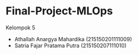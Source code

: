 # Final-Project-MLOps

Kelompok 5
- Athallah Anargya Mahardika (215150201111009)
- Satria Fajar Pratama Putra (215150207111010)